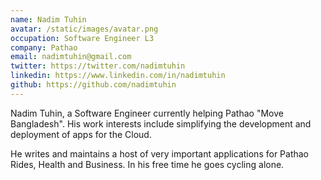 ```yaml
---
name: Nadim Tuhin
avatar: /static/images/avatar.png
occupation: Software Engineer L3
company: Pathao
email: nadimtuhin@gmail.com
twitter: https://twitter.com/nadimtuhin
linkedin: https://www.linkedin.com/in/nadimtuhin
github: https://github.com/nadimtuhin
---
```


Nadim Tuhin, a Software Engineer currently helping Pathao "Move Bangladesh". His work interests include simplifying the development and deployment of apps for the Cloud.

He writes and maintains a host of very important applications for Pathao Rides, Health and Business. In his free time he goes cycling alone.
